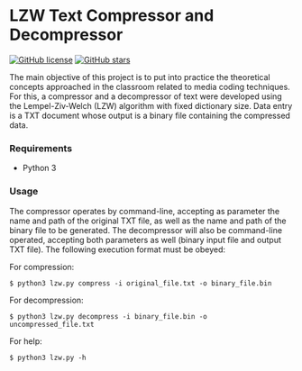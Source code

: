 # LZW Text Compressor and Decompressor
[![GitHub license](https://img.shields.io/github/license/amycardoso/LZW-Text-File-Compression)](https://github.com/amycardoso/LZW-Text-File-Compression/blob/master/LICENSE)
[![GitHub stars](https://img.shields.io/github/stars/amycardoso/LZW-Text-File-Compression)](https://github.com/amycardoso/LZW-Text-File-Compression/stargazers)

The main objective of this project is to put into practice the theoretical concepts approached in the classroom related to media coding techniques. For this, a compressor and a decompressor of text were developed using the Lempel-Ziv-Welch (LZW) algorithm with fixed dictionary size. 
Data entry is a TXT document whose output is a binary file containing the compressed data.

### Requirements
* Python 3

### Usage

The compressor operates by command-line, accepting as parameter the name and path of the original TXT file, as well as the name and path of the binary file to be generated. The decompressor will also be command-line operated, accepting both parameters as well (binary input file and output TXT file). The following execution format must be obeyed: 

For compression:

```
$ python3 lzw.py compress -i original_file.txt -o binary_file.bin

```
For decompression:
```
$ python3 lzw.py decompress -i binary_file.bin -o uncompressed_file.txt

```
For help:
```
$ python3 lzw.py -h

```
